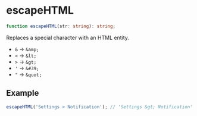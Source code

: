 # escapeHTML

```typescript
function escapeHTML(str: string): string;
```

Replaces a special character with an HTML entity.

- `&` -> `&amp;`
- `<` -> `&lt;`
- `>` -> `&gt;`
- `'` -> `&#39;`
- `"` -> `&quot;`

## Example

```typescript
escapeHTML('Settings > Notification'); // 'Settings &gt; Notification'
```
